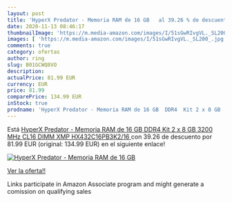 ```yaml
---
layout: post
title: 'HyperX Predator - Memoria RAM de 16 GB   al 39.26 % de descuento'
date: 2020-11-13 08:46:17
thumbnailImage: 'https://m.media-amazon.com/images/I/51sGwRIvgVL._SL200_.jpg'
images: [ 'https://m.media-amazon.com/images/I/51sGwRIvgVL._SL200_.jpg' ]
comments: true
category: ofertas
author: ring
slug: B01GCWQ8VO
description:
actualPrice: 81.99 EUR
currency: EUR
price: 81.99
comparePrice: 134.99 EUR
inStock: true
prodname: 'HyperX Predator - Memoria RAM de 16 GB  DDR4  Kit 2 x 8 GB  3200 MHz  CL16  DIMM XMP  HX432C16PB3K2/16 '
---
```


Está [HyperX Predator - Memoria RAM de 16 GB  DDR4  Kit 2 x 8 GB  3200 MHz  CL16  DIMM XMP  HX432C16PB3K2/16 ](https://www.amazon.es/dp/B01GCWQ8VO/?tag=tolees-21) con 39.26 de descuento por 81.99 EUR (original: 134.99 EUR) en el siguiente enlace!

[![HyperX Predator - Memoria RAM de 16 GB  ](https://m.media-amazon.com/images/I/51sGwRIvgVL._SL200_.jpg)](https://www.amazon.es/dp/B01GCWQ8VO/?tag=tolees-21)

[Ver la oferta!!](https://www.amazon.es/dp/B01GCWQ8VO/?tag=tolees-21)

Links participate in Amazon Associate program and might generate a comission on qualifying sales


